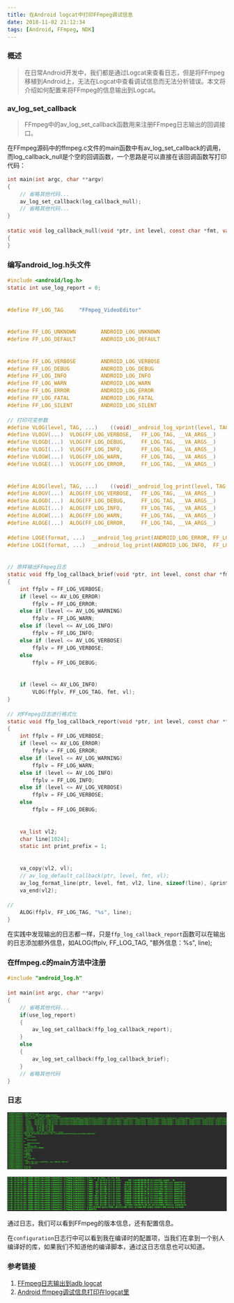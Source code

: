```yaml
---
title: 在Android logcat中打印FFmpeg调试信息
date: 2018-11-02 21:12:34
tags: [Android, FFmpeg, NDK]
---
```


### 概述

>在日常Android开发中，我们都是通过Logcat来查看日志，但是将FFmpeg移植到Android上，无法在Logcat中查看调试信息而无法分析错误。本文将介绍如何配置来将FFmpeg的信息输出到Logcat。

<!--more-->

### av_log_set_callback

> FFmpeg中的av_log_set_callback函数用来注册FFmpeg日志输出的回调接口。

在FFmpeg源码中的ffmpeg.c文件的main函数中有av_log_set_callback的调用，而log_callback_null是个空的回调函数，一个思路是可以直接在该回调函数写打印代码：

```c
int main(int argc, char **argv)
{
    // 省略其他代码...
    av_log_set_callback(log_callback_null);
    // 省略其他代码...
}

static void log_callback_null(void *ptr, int level, const char *fmt, va_list vl)
{
}

```

### 编写android_log.h头文件

```c
#include <android/log.h>
static int use_log_report = 0;


#define FF_LOG_TAG     "FFmpeg_VideoEditor"


#define FF_LOG_UNKNOWN        ANDROID_LOG_UNKNOWN
#define FF_LOG_DEFAULT        ANDROID_LOG_DEFAULT


#define FF_LOG_VERBOSE        ANDROID_LOG_VERBOSE
#define FF_LOG_DEBUG          ANDROID_LOG_DEBUG
#define FF_LOG_INFO           ANDROID_LOG_INFO
#define FF_LOG_WARN           ANDROID_LOG_WARN
#define FF_LOG_ERROR          ANDROID_LOG_ERROR
#define FF_LOG_FATAL          ANDROID_LOG_FATAL
#define FF_LOG_SILENT         ANDROID_LOG_SILENT

// 打印可变参数
#define VLOG(level, TAG, ...)    ((void)__android_log_vprint(level, TAG, __VA_ARGS__))
#define VLOGV(...)  VLOG(FF_LOG_VERBOSE,   FF_LOG_TAG, __VA_ARGS__)
#define VLOGD(...)  VLOG(FF_LOG_DEBUG,     FF_LOG_TAG, __VA_ARGS__)
#define VLOGI(...)  VLOG(FF_LOG_INFO,      FF_LOG_TAG, __VA_ARGS__)
#define VLOGW(...)  VLOG(FF_LOG_WARN,      FF_LOG_TAG, __VA_ARGS__)
#define VLOGE(...)  VLOG(FF_LOG_ERROR,     FF_LOG_TAG, __VA_ARGS__)


#define ALOG(level, TAG, ...)    ((void)__android_log_print(level, TAG, __VA_ARGS__))
#define ALOGV(...)  ALOG(FF_LOG_VERBOSE,   FF_LOG_TAG, __VA_ARGS__)
#define ALOGD(...)  ALOG(FF_LOG_DEBUG,     FF_LOG_TAG, __VA_ARGS__)
#define ALOGI(...)  ALOG(FF_LOG_INFO,      FF_LOG_TAG, __VA_ARGS__)
#define ALOGW(...)  ALOG(FF_LOG_WARN,      FF_LOG_TAG, __VA_ARGS__)
#define ALOGE(...)  ALOG(FF_LOG_ERROR,     FF_LOG_TAG, __VA_ARGS__)

#define LOGE(format, ...)  __android_log_print(ANDROID_LOG_ERROR, FF_LOG_TAG, format, ##__VA_ARGS__)
#define LOGI(format, ...)  __android_log_print(ANDROID_LOG_INFO,  FF_LOG_TAG, format, ##__VA_ARGS__)


// 原样输出FFmpeg日志
static void ffp_log_callback_brief(void *ptr, int level, const char *fmt, va_list vl)
{
    int ffplv = FF_LOG_VERBOSE;
    if (level <= AV_LOG_ERROR)
        ffplv = FF_LOG_ERROR;
    else if (level <= AV_LOG_WARNING)
        ffplv = FF_LOG_WARN;
    else if (level <= AV_LOG_INFO)
        ffplv = FF_LOG_INFO;
    else if (level <= AV_LOG_VERBOSE)
        ffplv = FF_LOG_VERBOSE;
    else
        ffplv = FF_LOG_DEBUG;


    if (level <= AV_LOG_INFO)
        VLOG(ffplv, FF_LOG_TAG, fmt, vl);
}

// 对FFmpeg日志进行格式化
static void ffp_log_callback_report(void *ptr, int level, const char *fmt, va_list vl)
{
    int ffplv = FF_LOG_VERBOSE;
    if (level <= AV_LOG_ERROR)
        ffplv = FF_LOG_ERROR;
    else if (level <= AV_LOG_WARNING)
        ffplv = FF_LOG_WARN;
    else if (level <= AV_LOG_INFO)
        ffplv = FF_LOG_INFO;
    else if (level <= AV_LOG_VERBOSE)
        ffplv = FF_LOG_VERBOSE;
    else
        ffplv = FF_LOG_DEBUG;


    va_list vl2;
    char line[1024];
    static int print_prefix = 1;


    va_copy(vl2, vl);
    // av_log_default_callback(ptr, level, fmt, vl);
    av_log_format_line(ptr, level, fmt, vl2, line, sizeof(line), &print_prefix);
    va_end(vl2);

//
    ALOG(ffplv, FF_LOG_TAG, "%s", line);
}
```

在实践中发现输出的日志都一样，只是`ffp_log_callback_report`函数可以在输出的日志添加额外信息，如ALOG(ffplv, FF_LOG_TAG, "额外信息：%s", line);

### 在ffmpeg.c的main方法中注册

```c
#include "android_log.h"

int main(int argc, char **argv)
{
    // 省略其他代码...
    if(use_log_report)
    {
    	av_log_set_callback(ffp_log_callback_report);
    }
    else
    {
    	av_log_set_callback(ffp_log_callback_brief);
    }
    // 省略其他代码
}
```

### 日志

![ffmpeg_log](android-ffmpeg-logcat/ffmpeg_log.png)

![ffmpeg_log2](android-ffmpeg-logcat/ffmpeg_log2.png)

通过日志，我们可以看到FFmpeg的版本信息，还有配置信息。

在`configuration`日志行中可以看到我在编译时的配置项，当我们在拿到一个别人编译好的库，如果我们不知道他的编译脚本，通过这日志信息也可以知道。

### 参考链接

1. [FFmpeg日志输出到adb logcat](https://blog.csdn.net/matrix_laboratory/article/details/57080891)
2. [Android ffmpeg调试信息打印在logcat里](https://blog.csdn.net/u012027644/article/details/56666608)